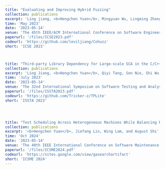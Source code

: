 ```yaml
---
title: "Evaluating and Improving Hybrid Fuzzing"
collection: publications
excerpt: 'Ling jiang, <b>Hengchen Yuan</b>, Mingyuan Wu, Lingming Zhang, Yuqun Zhang'
time: 'May 2023'
date: '2023-05-14'
venue: 'The 45th IEEE/ACM International Conference on Software Engineering'
paperurl: '/files/ICSE2023.pdf'
codeurl: 'https://github.com/leviljiang/Cohuzz'
short: 'ICSE 2023'



title: "Third-party Library Dependency for Large-scale SCA in the C/C++ Ecosystem: How Far Are We?"
collection: publications
excerpt: 'Ling Jiang, <b>Hengchen Yuan</b>, Qiyi Tang, Sen Nie, Shi Wu, Yuqun Zhang'
time: 'July 2023'
date: '2023-05-14'
venue: 'The 32nd International Symposium on Software Testing and Analysis'
paperurl: '/files/ISSTA2023.pdf'
codeurl: 'https://github.com/Tricker-z/TPLite'
short: 'ISSTA 2023'




title: "Test Scheduling Across Heterogeneous Machines While Balancing Running Time, Price, and Flakiness"
collection: publications
excerpt: '<b>Hengchen Yuan</b>, Jiefang Lin, Wing Lam, and August Shi'
time: 'Oct 2024'
date: '2023-05-14'
venue: 'The 40th IEEE International Conference on Software Maintenance and Evolution'
paperurl: '/files/ICSME2024.pdf'
codeurl: 'https://sites.google.com/view/gasearchartifact'
short: 'ICSME 2024'
---
```


